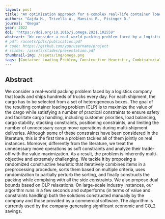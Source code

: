 ```yaml
---
layout: post
title: "An optimization approach for a complex real-life container loading problem"
authors: "Gajda M., Trivella A., Mansini R., Pisinger D."
journal: "Omega"
year: 2022
doi: "https://doi.org/10.1016/j.omega.2021.102559"
abstract: "We consider a real-world packing problem faced by a logistics company that loads and ships hundreds of trucks every day. For each shipment, the cargo has to be selected from a set of heterogeneous boxes. The goal of the resulting container loading problem (CLP) is to maximize the value of the cargo while satisfying a number of practical constraints to ensure safety and facilitate cargo handling, including customer priorities, load balancing, cargo stability, stacking constraints, positioning constraints, and limiting the number of unnecessary cargo move operations during multi-shipment deliveries. Although some of these constraints have been considered in the literature, this is the first time a problem tackles all of them jointly on real instances. Moreover, differently from the literature, we treat the unnecessary move operations as soft constraints and analyze their trade-off with the value maximization. As a result, the problem is inherently multi-objective and extremely challenging. We tackle it by proposing a randomized constructive heuristic that iteratively combines items in a preprocessing procedure, sorts them based on multiple criteria, uses randomization to partially perturb the sorting, and finally constructs the packing while complying with all the side constraints. We also propose dual bounds based on CLP relaxations. On large-scale industry instances, our algorithm runs in a few seconds and outperforms (in terms of value and constraints handling) both the solutions constructed manually by the company and those provided by a commercial software. The algorithm is currently used by the company generating significant economic and CO_2 savings."
# pdf: /assets/pdfs/publication.pdf
# code: https://github.com/yourusername/project
# slides: /assets/slides/presentation.pdf
thumbnail-img: /assets/img/omega.png
tags: [Container Loading Problem, Constructive Heuristic, Combinatorial Optimization]
---
```


## Abstract

We consider a real-world packing problem faced by a logistics company that loads and ships hundreds of trucks every day. For each shipment, the cargo has to be selected from a set of heterogeneous boxes. The goal of the resulting container loading problem (CLP) is to maximize the value of the cargo while satisfying a number of practical constraints to ensure safety and facilitate cargo handling, including customer priorities, load balancing, cargo stability, stacking constraints, positioning constraints, and limiting the number of unnecessary cargo move operations during multi-shipment deliveries. Although some of these constraints have been considered in the literature, this is the first time a problem tackles all of them jointly on real instances. Moreover, differently from the literature, we treat the unnecessary move operations as soft constraints and analyze their trade-off with the value maximization. As a result, the problem is inherently multi-objective and extremely challenging. We tackle it by proposing a randomized constructive heuristic that iteratively combines items in a preprocessing procedure, sorts them based on multiple criteria, uses randomization to partially perturb the sorting, and finally constructs the packing while complying with all the side constraints. We also propose dual bounds based on CLP relaxations. On large-scale industry instances, our algorithm runs in a few seconds and outperforms (in terms of value and constraints handling) both the solutions constructed manually by the company and those provided by a commercial software. The algorithm is currently used by the company generating significant economic and CO_2 savings.